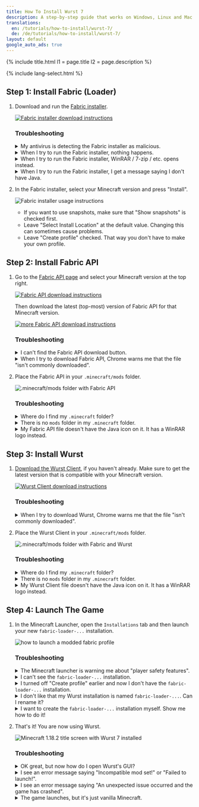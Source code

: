 ```yaml
---
title: How To Install Wurst 7
description: A step-by-step guide that works on Windows, Linux and Mac!
translations:
  en: /tutorials/how-to-install/wurst-7/
  de: /de/tutorials/how-to-install/wurst-7/
layout: default
google_auto_ads: true
---
```

{% include title.html l1 = page.title l2 = page.description %}

<div id="fabric-loader" class="padding20 no-padding-left no-padding-right bg-grayLighter">
	<div class="container">
        {% include lang-select.html %}
		<h2 class="text-normal">Step 1: Install Fabric (Loader)</h2>
        <ol class="step-list">
            <li>
                <p>
                    Download and run the <a href="https://fabricmc.net/use/installer/" target="_blank" rel="nofollow">Fabric installer</a>.
                </p>
                <p>
                    <a href="https://fabricmc.net/use/installer/" target="_blank" rel="nofollow">
                        <img src="https://wiki.wurstclient.net/_media/install_fabric_download.webp" alt="Fabric installer download instructions">
                    </a>
                </p>
                <h3>Troubleshooting</h3>
                <details class="padding5">
                    <summary>My antivirus is detecting the Fabric installer as malicious.</summary>
                    <p>
                        This can happen with the Fabric installer "for Windows" (the .exe version), but it's almost certainly a false positive. You can either ignore the warning or use the Universal/.jar version of the Fabric installer, which does not have this problem.
                    </p>
                </details>
                <details class="padding5">
                    <summary>When I try to run the Fabric installer, nothing happens.</summary>
                    <p>
                        This can happen when you don't have Java installed. Here is a <a href="https://www.youtube.com/watch?v=Wv0vPUwitJs" target="_blank" rel="nofollow">video on how to install Java</a>.
                    </p>
                    <p>
                        (The author of the video cannot help you with Wurst-related questions. If you need help, <a href="/contact">contact me</a> instead.)
                    </p>
                </details>
                <details class="padding5">
                    <summary>When I try to run the Fabric installer, WinRAR / 7-zip / etc. opens instead.</summary>
                    <p>
                        This means your computer is configured to open .jar files with that other program instead of using Java.
                        There is a setting in Windows called "Choose default apps by file type" that lets you change this.
                    </p>
                    <p>
                        Alternatively, you can also use "right click" > "open with" to open the file with Java, like so:<br>
                    </p>
                    <p>
                        <img src="https://wiki.wurstclient.net/_media/install_fabric_run_with_java.webp" alt="how to run the Fabric installer with Java">
                        <ul>
                            <li>If you don't see Java in the list, select "Choose another app" at the bottom.</li>
                            <li>Depending on your system, you will see either "Java(TM)&nbsp;Platform&nbsp;SE&nbsp;binary", "OpenJDK&nbsp;Platform&nbsp;binary", or both. It doesn't matter which one you use.</li>
                            <li>If you can't find Java at all, you need to <a href="https://www.youtube.com/watch?v=Wv0vPUwitJs" target="_blank" rel="nofollow">install Java</a> first.<br>
                            (The author of the video cannot help you with Wurst-related questions. If you need help, <a href="/contact">contact me</a> instead.)</li>
                        </ul>
                    </p>
                </details>
                <details class="padding5">
                    <summary>When I try to run the Fabric installer, I get a message saying I don't have Java.</summary>
                    <p>
                        Unsurprisingly, this means you don't have Java installed. Here is a <a href="https://www.youtube.com/watch?v=Wv0vPUwitJs" target="_blank" rel="nofollow">video on how to install Java</a>.
                    </p>
                    <p>
                        (The author of the video cannot help you with Wurst-related questions. If you need help, <a href="/contact">contact me</a> instead.)
                    </p>
                </details>
            </li>
            <div class="padding5 no-padding-left no-padding-right"></div>
            <li>
                <p>
                    In the Fabric installer, select your Minecraft version and press "Install".
                </p>
                <p>
                    <img src="https://wiki.wurstclient.net/_media/install_use_fabric_installer.webp" alt="Fabric installer usage instructions">
                </p>
                <p>
                    <ul>
                        <li>If you want to use snapshots, make sure that "Show snapshots" is checked first.</li>
                        <li>Leave "Select Install Location" at the default value. Changing this can sometimes cause problems.</li>
                        <li>Leave "Create profile" checked. That way you don't have to make your own profile.</li>
                    </ul>
                </p>
            </li>
        </ol>
	</div>
</div>

<div id="fabric-api" class="padding20 no-padding-left no-padding-right">
	<div class="container">
		<h2 class="text-normal">Step 2: Install Fabric API</h2>
        <ol class="step-list">
            <li>
                <p>
                    Go to the <a href="https://www.curseforge.com/minecraft/mc-mods/fabric-api/files/all" target="_blank" rel="nofollow">Fabric API page</a> and select your Minecraft version at the top right.
                </p>
                <p>
                    <a href="https://www.curseforge.com/minecraft/mc-mods/fabric-api/files/all" target="_blank" rel="nofollow">
                        <img src="https://wiki.wurstclient.net/_media/install_fabric_api_version.webp" alt="Fabric API download instructions">
                    </a>
                </p>
                <p>
                    Then download the latest (top-most) version of Fabric API for that Minecraft version.
                </p>
                <p>
                    <a href="https://www.curseforge.com/minecraft/mc-mods/fabric-api/files/all" target="_blank" rel="nofollow">
                        <img src="https://wiki.wurstclient.net/_media/install_fabric_api_version_2.webp" alt="more Fabric API download instructions">
                    </a>
                </p>
                <h3>Troubleshooting</h3>
                <details class="padding5">
                    <summary>I can't find the Fabric API download button.</summary>
                    <p>
                        Ahem...
                    </p>
                    <p>
                        <img src="https://wiki.wurstclient.net/_media/install_fabric_api_download_button.webp" alt="lots of arrows pointing at the Fabric API download button :)">
                    </p>
                </details>
                <details class="padding5">
                    <summary>When I try to download Fabric API, Chrome warns me that the file "isn't commonly downloaded".</summary>
                    <p>
                        This can happen when a new version has just been released.
                        It just means that you're one of the first people to download that specific version of Fabric API.
                        You can safely ignore this warning and download the file anyways.
                    </p>
                </details>
            </li>
            <div class="padding5 no-padding-left no-padding-right"></div>
            <li>
                <p>
                    Place the Fabric API in your <code>.minecraft/mods</code> folder.
                </p>
                <p>
                    <img src="https://wiki.wurstclient.net/_media/install_fabric_api_mods_folder.webp" alt=".minecraft/mods folder with Fabric API">
                </p>
                <h3>Troubleshooting</h3>
                <details class="padding5">
                    <summary>Where do I find my <code>.minecraft</code> folder?</summary>
                    <p>
                        <b>Windows:</b> Open your Windows Explorer and type <code>%appdata%/.minecraft</code> into the address bar.<br>
                        (Alternatively you can press Win+R and type in the same thing.)
                    </p>
                    <p>
                        <b>Linux:</b> Open your File Explorer and type <code>~/.minecraft</code> into the address bar.
                    </p>
                    <p>
                        <b>Mac:</b> Open your Finder and type <code>~/Library/Application Support/minecraft</code> into the address bar.
                    </p>
                </details>
                <details class="padding5">
                    <summary>There is no <code>mods</code> folder in my <code>.minecraft</code> folder.</summary>
                    <p>
                        No problem, just create the folder manually. Make sure you name it exactly <code>mods</code> (all lowercase).
                    </p>
                </details>
                <details class="padding5">
                    <summary>My Fabric API file doesn't have the Java icon on it. It has a WinRAR logo instead.</summary>
                    <p>
                        Check the file extension. As long as it ends with <code>.jar</code>, everything is fine.
                        It simply means that your computer is configured to open .jar files with WinRAR instead of Java.
                    </p>
                    <p>
                        It doesn't matter for the Fabric API, since it's still a .jar file and will still work,
                        but if you want to fix it there is a setting in Windows called "Choose default apps by file type" that lets you change this.
                    </p>
                </details>
            </li>
        </ol>
	</div>
</div>

<div id="wurst" class="padding20 no-padding-left no-padding-right bg-grayLighter">
	<div class="container">
		<h2 class="text-normal">Step 3: Install Wurst</h2>
        <ol class="step-list">
            <li>
                <p>
                    <a href="/download/" target="_blank">Download the Wurst Client</a>, if you haven't already.
                    Make sure to get the latest version that is compatible with your Minecraft version.
                </p>
                <p>
                    <a href="/download/" target="_blank">
                        <img src="https://wiki.wurstclient.net/_media/install_wurst_download.webp" alt="Wurst Client download instructions">
                    </a>
                </p>
                <h3>Troubleshooting</h3>
                <details class="padding5">
                    <summary>When I try to download Wurst, Chrome warns me that the file "isn't commonly downloaded".</summary>
                    <p>
                        This can happen when a new version has just been released.
                        It just means that you're one of the first people to download that specific version of Wurst.
                        You can safely ignore this warning and download the file anyways.
                    </p>
                </details>
            </li>
            <div class="padding5 no-padding-left no-padding-right"></div>
            <li>
                <p>
                    Place the Wurst Client in your <code>.minecraft/mods</code> folder.
                </p>
                <p>
                    <img src="https://wiki.wurstclient.net/_media/install_wurst_mods_folder.webp" alt=".minecraft/mods folder with Fabric and Wurst">
                </p>
                <h3>Troubleshooting</h3>
                <details class="padding5">
                    <summary>Where do I find my <code>.minecraft</code> folder?</summary>
                    <p>
                        <b>Windows:</b> Open your Windows Explorer and type <code>%appdata%/.minecraft</code> into the address bar.<br>
                        (Alternatively you can press Win+R and type in the same thing.)
                    </p>
                    <p>
                        <b>Linux:</b> Open your File Explorer and type <code>~/.minecraft</code> into the address bar.
                    </p>
                    <p>
                        <b>Mac:</b> Open your Finder and type <code>~/Library/Application Support/minecraft</code> into the address bar.
                    </p>
                </details>
                <details class="padding5">
                    <summary>There is no <code>mods</code> folder in my <code>.minecraft</code> folder.</summary>
                    <p>
                        You have skipped the previous step. You should <a href="#fabric-api">go back to step 2</a> and install the Fabric API first.
                    </p>
                </details>
                <details class="padding5">
                    <summary>My Wurst Client file doesn't have the Java icon on it. It has a WinRAR logo instead.</summary>
                    <p>
                        Check the file extension. As long as it ends with <code>.jar</code>, everything is fine.
                        It simply means that your computer is configured to open .jar files with WinRAR instead of Java.
                    </p>
                    <p>
                        It doesn't matter for this file, since it's still a .jar file and will still work,
                        but if you want to fix it there is a setting in Windows called "Choose default apps by file type" that lets you change this.
                    </p>
                </details>
            </li>
        </ol>
	</div>
</div>

<div id="launch" class="padding20 no-padding-left no-padding-right">
	<div class="container">
		<h2 class="text-normal">Step 4: Launch The Game</h2>
        <ol class="step-list">
            <li>
                <p>
                    In the Minecraft Launcher, open the <code>Installations</code> tab and then launch your new <code>fabric-loader-...</code> installation.
                </p>
                <p>
                    <img src="https://wiki.wurstclient.net/_media/install_press_play.webp" alt="how to launch a modded fabric profile">
                </p>
                <h3>Troubleshooting</h3>
                <details class="padding5">
                    <summary>The Minecraft launcher is warning me about "player safety features".</summary>
                    <p>
                        This is normal, unfortunately. Microsoft has decided to try and scare people away from modding by adding these "player safety" warnings to all modded installations.
                    </p>
                    <p>
                        <a href="https://twitter.com/Wurst_Imperium/status/1353927165012811776" target="_blank">These warnings are complete nonsense and have nothing to do with actual safety!</a>
                    </p>
                    <p>
                        You can safely disable these warnings and launch the game.
                    </p>
                    <p>
                        <img src="https://wiki.wurstclient.net/_media/install_safety_nonsense.webp" alt="how to disable the Minecraft launcher's incredibly stupid 'player safety' warning">
                    </p>
                    <p>
                        Or alternatively, switch to a <a href="https://multimc.org/" target="_blank">better launcher</a> that respects your freedom and doesn't lie about safety.
                    </p>
                </details>
                <details class="padding5">
                    <summary>I can't see the <code>fabric-loader-...</code> installation.</summary>
                    <p>
                        First make sure that the "Modded" checkbox is enabled. Modded installations like Fabric are invisible without it.
                    </p>
                    <p>
                        <img src="https://wiki.wurstclient.net/_media/install_modded_checkbox.webp" alt='where to find the "modded" checkbox in the Minecraft launcher'>
                    </p>
                    <p>
                        If you already had the Minecraft launcher open while you were installing Fabric (Loader), it is possible that you need to restart the Minecraft Launcher to make it "realize" that there is a new installation.
                    </p>
                    <p>
                        If none of that helps, you probably don't have the installation. You can either <a href="#create-profile-automatically">run the Fabric installer again</a>, or <a href="#create-profile-manually">create the installation manually</a>.
                    </p>
                </details>
                <details class="padding5">
                    <summary id="create-profile-automatically">I turned off "Create profile" earlier and now I don't have the <code>fabric-loader-...</code> installation.</summary>
                    <p>
                        Simply run the Fabric installer again, just like you did in <a href="#fabric-loader">step 1</a>.
                        Select the same version as before, but this time make sure that "Create profile" is enabled, and then press "Install".
                        The installer won't complain that you already did this.
                    </p>
                    <p>
                        <img src="https://wiki.wurstclient.net/_media/install_use_fabric_installer.webp" alt="Fabric installer usage instructions">
                    </p>
                </details>
                <details class="padding5">
                    <summary>I don't like that my Wurst installation is named <code>fabric-loader-...</code>. Can I rename it?</summary>
                    <p>
                        Yes. You can even change the icon if you want.
                    </p>
                </details>
                <details class="padding5">
                    <summary id="create-profile-manually">I want to create the <code>fabric-loader-...</code> installation myself. Show me how to do it!</summary>
                    <p>
                        First press the "New installation" button.
                    </p>
                    <p>
                        <img src="https://wiki.wurstclient.net/_media/install_new_profile.webp" alt='where to find the "new installation" button in the Minecraft launcher'>
                    </p>
                    <p>
                        Then change <code>VERSION</code> to <code>release fabric-loader-...</code>. You can also customize the installation's name and icon if you like. When done, press "Create" to save your installation.
                    </p>
                    <p>
                        <b>WARNING:</b> Don't touch the <code>GAME DIRECTORY</code> option unless you know what you're doing!
                    </p>
                    <p>
                        <img src="https://wiki.wurstclient.net/_media/install_manual_profile_settings.webp" alt="how to manually create a Fabric Loader installation in the Minecraft launcher">
                    </p>
                    <div style="padding-left: 0.625rem;border-left: 1px #ccc solid;">
                        <h4>Meta-Troubleshooting (because manual installations can get complicated)</h4>
                        <details class="padding5">
                            <summary>I see multiple <code>release fabric-loader-...</code> options and I don't know which one to choose.</summary>
                            <p>
                                Okay, let me explain to you how these versions work. If you look closely, you will see that there are two versions after the <code>fabric-loader-</code> part, separated by a dash. The first one is the Fabric Loader version itself, the second one is the Minecraft version that it's for.
                            </p>
                            <p>
                                The Minecraft version is the part that matters. If this is wrong, your installation won't launch.
                            </p>
                            <p>
                                <img src="https://wiki.wurstclient.net/_media/install_loader_version.webp" alt="how to read a Fabric Loader version">
                            </p>
                            <p>
                                Now with that knowledge, choose any <code>release fabric-loader-...</code> option for the Minecraft version you plan to use. (I'm using Minecraft 1.18.2 in the above example.)
                            </p>
                        </details>
                        <details class="padding5">
                            <summary>I don't see a <code>release fabric-loader-...</code> option for my Minecraft version.</summary>
                            <p>
                                Try restarting your Minecraft launcher.
                                If that doesn't fix it, you forgot to install Fabric (Loader) and should go back to <a href="#fabric-loader">step 1</a>.
                            </p>
                        </details>
                    </div>
                </details>
            </li>
            <div class="padding5 no-padding-left no-padding-right"></div>
            <li>
                <p>
                    That's it! You are now using Wurst.
                </p>
                <p>
                    <img src="https://wiki.wurstclient.net/_media/install_successful_launch.webp" alt="Minecraft 1.18.2 title screen with Wurst 7 installed">
                </p>
                <h3>Troubleshooting</h3>
                <details class="padding5">
                    <summary id="open-gui">OK great, but now how do I open Wurst's GUI?</summary>
                    <p>
                        Wurst actually has three different GUIs that you can choose from:
                    </p>
                    <p>
                        <img src="https://wiki.wurstclient.net/_media/gui_keybinds.webp" alt="visualization of Wurst's GUI keybinds" title="Thanks to keyboard-layout-editor.com for this image!">
                    </p>
                    <ul>
                        <li>
                            <p>The GUI with the litte windows is called <a href="https://wiki.wurstclient.net/clickgui">ClickGUI</a> and opens with Right CTRL by default.</p>
                        </li>
                        <li>
                            <p>The GUI with the search bar at the top is called <a href="https://wiki.wurstclient.net/navigator">Navigator</a> and opens with Right Shift by default.</p>
                        </li>
                        <li>
                            <p>There is also a TabGUI, which I wouldn't recommend for beginners and does not open with a keybind by default. You can read more about it <a href="https://wiki.wurstclient.net/tabgui">here</a>.</p>
                        </li>
                    </ul>
                    <p>
                        Keep in mind you cannot open Wurst's GUI directly from the title screen. It only works while playing on a server or in a singleplayer world.
                        If it still doesn't work there, double-check if Wurst is actually running or if it's <a href="#still-launches-vanilla">just vanilla Minecraft</a>.
                    </p>
                    <p>
                        You might also want to look at this list of <a href="https://wiki.wurstclient.net/keybinds#default_keybinds" target="_blank">all default keybinds</a> and <a href="https://wiki.wurstclient.net/cmd/binds" target="blank">how to customize your keybinds</a>.
                    </p>
                </details>
                <details class="padding5">
                    <summary id="launch-fabric-error">I see an error message saying "Incompatible mod set!" or "Failed to launch!".</summary>
                    <p>
                        Generally speaking, this means you didn't follow the tutorial properly.
                        Fabric's error messages are usually really good at explaining what's wrong and the "potential" solution that it gives you is almost always the correct solution.
                        You should absolutely just follow the instructions listed in the error message.
                    </p>
                    <p>
                        But, *sigh* since I know some of you won't be satisfied with that answer, here is a list of common error messages / solutions and what they mean:
                    </p>
                    <div style="padding-left: 0.625rem;border-left: 1px #ccc solid;">
                        <h4>Meta-Troubleshooting (because some people seemingly can't read)</h4>
                        <details class="padding5">
                            <summary><code>Install fabric, version X or later.</code></summary>
                            <p>
                                This is talking about Fabric API, not Fabric Loader!
                            </p>
                            <p>
                                If you see a message like this, you skipped step 2.
                                You should <a href="#fabric-api">go back to step 2</a> and install the Fabric API.
                            </p>
                            <p>
                                <img src="https://wiki.wurstclient.net/_media/install_error_missing_fabric_api.webp" alt="the error you get when you forget to install Fabric API">
                            </p>
                        </details>
                        <details class="padding5">
                            <summary><code>Replace mod fabric X with version Y or later.</code></summary>
                            <p>
                                This is talking about Fabric API, not Fabric Loader!
                            </p>
                            <p>
                                <img src="https://wiki.wurstclient.net/_media/install_error_wrong_fabric_api.webp" alt="the error you get when you install the wrong version of Fabric API">
                            </p>
                            <p>
                                If you see a message like this, you installed the wrong version of Fabric API.
                                You should remove your current Fabric API file from the mods folder, <a href="#fabric-api">go back to step 2</a> and this time pay close attention to the instructions.
                            </p>
                            <p>
                                Step 2 shows you exactly how to find the correct Fabric API version.
                            </p>
                        </details>
                        <details class="padding5">
                            <summary><code>Replace minecraft X with version Y.</code></summary>
                            <p>
                                If you see a message like this, you either launched the wrong <code>fabric-loader-...</code> installation (if you have multiple), or selected the wrong Minecraft version in the Fabric installer.
                            </p>
                            <p>
                                <img src="https://wiki.wurstclient.net/_media/install_error_wrong_minecraft_version.webp" alt="the error you get when you use the wrong Minecraft version with your Wurst installation">
                            </p>
                            <p>
                                You should first go back to the Minecraft launcher and double-check which installation you just launched.
                            </p>
                            <p>
                                If you don't have a <code>fabric-loader-...</code> installation for the correct Minecraft version, <a href="#fabric-loader">run the Fabric installer again</a> and this time pay close attention to select the Minecraft version you actually want to use.
                            </p>
                            <p>
                                After doing this, you will have multiple <code>fabric-loader-...</code> installations in your Minecraft Launcher.
                                Make sure to select the correct one so you don't get the same error again.
                            </p>
                        </details>
                        <details class="padding5">
                            <summary><code>Replace mod fabricloader X with version Y.</code></summary>
                            <p>
                                If you see a message like this, you either launched the wrong <code>fabric-loader-...</code> installation (if you have multiple), or you selected an older Fabric Loader version in the Fabric installer.
                            </p>
                            <p>
                                <img src="https://wiki.wurstclient.net/_media/install_error_wrong_fabric_loader.webp" alt="the error you get when you use the wrong Fabric Loader version with your Wurst installation">
                            </p>
                            <p>
                                You should first go back to the Minecraft launcher and double-check which installation you just launched.
                            </p>
                            <p>
                                If you don't have a <code>fabric-loader-...</code> installation with an up-to-date Fabric Loader version, <a href="#fabric-loader">run the Fabric installer again</a> and make sure to leave the "Loader Version" at its default value.
                            </p>
                            <p>
                                There is generally no good reason to use anything else than the latest version of Fabric Loader (which is selected by default).
                            </p>
                        </details>
                    </div>
                </details>
                <details class="padding5">
                    <summary id="launch-just-crashes">I see an error message saying "An unexpected issue occurred and the game has crashed".</summary>
                    <p>
                        Like "Incompatible mod set!", this error message usually means that you didn't follow the tutorial properly.
                        Unfortunately the official Minecraft launcher sucks at providing useful error messages, so the usual "Exit Code: 1" can mean almost anything.
                    </p>
                    <p>
                        <img src="https://wiki.wurstclient.net/_media/install_error_generic_crash.webp" alt="the Minecraft launcher's useless error message">
                    </p>
                    <p>
                        A common cause of this error is that you installed a version of Wurst that is not compatible with your Minecraft version.
                    </p>
                    <p>
                        Double-check which Wurst version is in your mods folder (the "MC" part indicates which Minecraft version it's intended for) and <a href="#wurst">go back to step 3</a> if it's the wrong version.
                    </p>
                    <p>
                        <img src="https://wiki.wurstclient.net/_media/install_error_wrong_wurst_version.webp" alt="an example of using the wrong Wurst version (MC1.16.5) in a Minecraft 1.18.2 installation">
                    </p>
                    <p>
                        Another possible cause is that you selected a very old version of Fabric Loader in the Fabric installer.
                    </p>
                    <p>
                        There is generally no good reason to use anything else than the latest version of Fabric Loader (which is selected by default).
                        You should <a href="#fabric-loader">go back to step 1</a> and this time leave the "Loader Version" at its default value.
                    </p>
                    <p>
                        <img src="https://wiki.wurstclient.net/_media/install_error_very_old_fabric_loader.webp" alt="an example of a very old Fabric Loader version that will crash a Minecraft 1.18.2 installation">
                    </p>
                    <p>
                        If all of your mod versions and Fabric Loader are correct but the game is still crashing, it is possible that you have found a bug.
                        Unfortunately it seems like the official Minecraft launcher no longer gives you access to crash report files.
                    </p>
                    <p>
                        Try to get a copy of the stack trace (maybe in the log files?) or see if the same crash also happens with a launcher that doesn't disable crash report files.
                    </p>
                </details>
                <details class="padding5">
                    <summary id="still-launches-vanilla">The game launches, but it's just vanilla Minecraft.</summary>
                    <p>
                        Look closely. Is it really vanilla or is it Fabric without Wurst? You will see "Fabric (Modded)" at the bottom if it's Fabric.
                    </p>
                    <p>
                        <img src="https://wiki.wurstclient.net/_media/install_error_fabric_without_wurst.webp" alt="a Minecraft 1.18.2 installation with Fabric, but without Wurst">
                    </p>
                    <div style="padding-left: 0.625rem;border-left: 1px #ccc solid;">
                        <details class="padding5">
                            <summary>It's just vanilla Minecraft.</summary>
                            <p>
                                Most likely, you simply launched the wrong installation.
                                You should go back to the Minecraft launcher and double-check which installation you just launched.
                            </p>
                        </details>
                        <details class="padding5">
                            <summary>It's Fabric, but without Wurst.</summary>
                            <p>
                                Most likely, you placed your <code>mods</code> folder in the wrong location.
                                Make sure that the folder is called exactly <code>mods</code> and that its location is exactly as follows:
                            </p>
                            <p>
                                <b>Windows:</b> <code>C:\Users\YourName\AppData\Roaming\.minecraft\mods</code>
                            </p>
                            <p>
                                <b>Linux:</b> <code>/home/YourName/.minecraft/mods</code>
                            </p>
                            <p>
                                <b>Mac:</b> <code>/home/YourName/Library/Application Support/minecraft/mods</code>
                            </p>
                            <p>
                                If the folder name and location are correct but you still have this issue, you probably changed the the <code>GAME DIRECTORY</code> option in your <code>fabric-loader-...</code> installation.
                            </p>
                            <p>
                                <img src="https://wiki.wurstclient.net/_media/install_error_wrong_game_directory.webp" alt="example of a changed game directory that can prevent Fabric from finding your mods">
                            </p>
                            <p>
                                You should go back to the Minecraft launcher, edit your installation and change <code>GAME DIRECTORY</code> back to its default value.
                            </p>
                        </details>
                    </div>
                </details>
            </li>
        </ol>
	</div>
</div>
